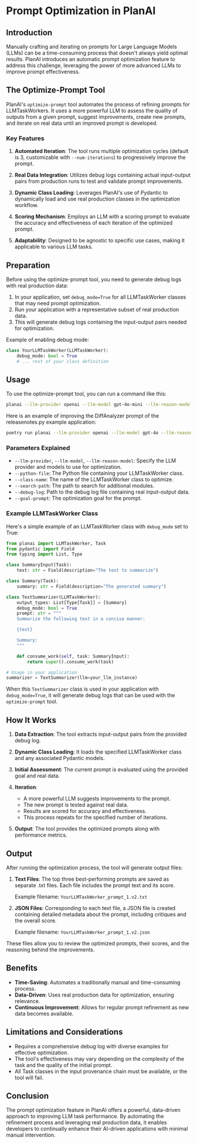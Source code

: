 # Prompt Optimization in PlanAI

## Introduction

Manually crafting and iterating on prompts for Large Language Models (LLMs) can be a time-consuming process that doesn't always yield optimal results. PlanAI introduces an automatic prompt optimization feature to address this challenge, leveraging the power of more advanced LLMs to improve prompt effectiveness.

## The Optimize-Prompt Tool

PlanAI's `optimize-prompt` tool automates the process of refining prompts for LLMTaskWorkers. It uses a more powerful LLM to assess the quality of outputs from a given prompt, suggest improvements, create new prompts, and iterate on real data until an improved prompt is developed.

### Key Features

1. **Automated Iteration**: The tool runs multiple optimization cycles (default is 3, customizable with `--num-iterations`) to progressively improve the prompt.

2. **Real Data Integration**: Utilizes debug logs containing actual input-output pairs from production runs to test and validate prompt improvements.

3. **Dynamic Class Loading**: Leverages PlanAI's use of Pydantic to dynamically load and use real production classes in the optimization workflow.

4. **Scoring Mechanism**: Employs an LLM with a scoring prompt to evaluate the accuracy and effectiveness of each iteration of the optimized prompt.

5. **Adaptability**: Designed to be agnostic to specific use cases, making it applicable to various LLM tasks.

## Preparation

Before using the optimize-prompt tool, you need to generate debug logs with real production data:

1. In your application, set `debug_mode=True` for all LLMTaskWorker classes that may need prompt optimization.
2. Run your application with a representative subset of real production data.
3. This will generate debug logs containing the input-output pairs needed for optimization.

Example of enabling debug mode:

```python
class YourLLMTaskWorker(LLMTaskWorker):
    debug_mode: bool = True
    # ... rest of your class definition
```

## Usage

To use the optimize-prompt tool, you can run a command like this:

```bash
planai --llm-provider openai --llm-model gpt-4o-mini --llm-reason-model gpt-4o optimize-prompt --python-file your_app.py --class-name YourLLMTaskWorker --search-path . --debug-log debug/YourLLMTaskWorker.json --goal-prompt "Your optimization goal here"
```

Here is an example of improving the DiffAnalyzer prompt of the releasenotes.py example application:
```bash
poetry run planai --llm-provider openai --llm-model gpt-4o --llm-reason-model o3-mini optimize-prompt --python-file releasenotes.py --class-name DiffAnalyzer --debug-log debug/DiffAnalyzer.json --search-path . --llm-opt-provider openai --llm-opt-model gpt-4o --goal-prompt "We need a change list description that accurately captures the change and can be understood in isolation. it should be clear about the component being changed and the main purpose of the code changes."
```

### Parameters Explained

- `--llm-provider`, `--llm-model`, `--llm-reason-model`: Specify the LLM provider and models to use for optimization.
- `--python-file`: The Python file containing your LLMTaskWorker class.
- `--class-name`: The name of the LLMTaskWorker class to optimize.
- `--search-path`: The path to search for additional modules.
- `--debug-log`: Path to the debug log file containing real input-output data.
- `--goal-prompt`: The optimization goal for the prompt.

### Example LLMTaskWorker Class

Here's a simple example of an LLMTaskWorker class with `debug_mode` set to True:

```python
from planai import LLMTaskWorker, Task
from pydantic import Field
from typing import List, Type

class SummaryInput(Task):
    text: str = Field(description="The text to summarize")

class Summary(Task):
    summary: str = Field(description="The generated summary")

class TextSummarizer(LLMTaskWorker):
    output_types: List[Type[Task]] = [Summary]
    debug_mode: bool = True
    prompt: str = """
    Summarize the following text in a concise manner:

    {text}

    Summary:
    """

    def consume_work(self, task: SummaryInput):
        return super().consume_work(task)

# Usage in your application
summarizer = TextSummarizer(llm=your_llm_instance)
```

When this `TextSummarizer` class is used in your application with `debug_mode=True`, it will generate debug logs that can be used with the `optimize-prompt` tool.

## How It Works

1. **Data Extraction**: The tool extracts input-output pairs from the provided debug log.

2. **Dynamic Class Loading**: It loads the specified LLMTaskWorker class and any associated Pydantic models.

3. **Initial Assessment**: The current prompt is evaluated using the provided goal and real data.

4. **Iteration**:
   - A more powerful LLM suggests improvements to the prompt.
   - The new prompt is tested against real data.
   - Results are scored for accuracy and effectiveness.
   - This process repeats for the specified number of iterations.

5. **Output**: The tool provides the optimized prompts along with performance metrics.

## Output

After running the optimization process, the tool will generate output files:

1. **Text Files**: The top three best-performing prompts are saved as separate .txt files. Each file includes the prompt text and its score.

   Example filename: `YourLLMTaskWorker_prompt_1.v2.txt`

2. **JSON Files**: Corresponding to each text file, a JSON file is created containing detailed metadata about the prompt, including critiques and the overall score.

   Example filename: `YourLLMTaskWorker_prompt_1.v2.json`

These files allow you to review the optimized prompts, their scores, and the reasoning behind the improvements.

## Benefits

- **Time-Saving**: Automates a traditionally manual and time-consuming process.
- **Data-Driven**: Uses real production data for optimization, ensuring relevance.
- **Continuous Improvement**: Allows for regular prompt refinement as new data becomes available.

## Limitations and Considerations

- Requires a comprehensive debug log with diverse examples for effective optimization.
- The tool's effectiveness may vary depending on the complexity of the task and the quality of the initial prompt.
- All Task classes in the input provenance chain must be available, or the tool will fail.

## Conclusion

The prompt optimization feature in PlanAI offers a powerful, data-driven approach to improving LLM task performance. By automating the refinement process and leveraging real production data, it enables developers to continually enhance their AI-driven applications with minimal manual intervention.